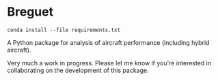 # Breguet


```
conda install --file requirements.txt
```

A Python package for analysis of aircraft performance (including hybrid aircraft).

Very much a work in progress. Please let me know if you're interested in collaborating on the development of this package.
